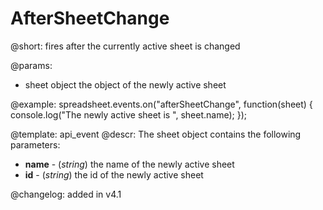 AfterSheetChange
=============

@short: fires after the currently active sheet is changed
	
@params:
- sheet     object  the object of the newly active sheet


@example:
spreadsheet.events.on("afterSheetChange", function(sheet) {
    console.log("The newly active sheet is ", sheet.name);
});


@template:	api_event
@descr:
The sheet object contains the following parameters:

- **name** - (*string*) the name of the newly active sheet
- **id** - (*string*) the id of the newly active sheet


@changelog: added in v4.1

